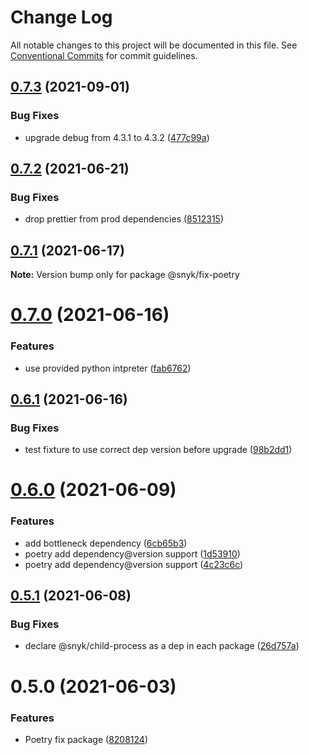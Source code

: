 # Change Log

All notable changes to this project will be documented in this file.
See [Conventional Commits](https://conventionalcommits.org) for commit guidelines.

## [0.7.3](https://github.com/snyk-tech-services/python-fix/compare/@snyk/fix-poetry@0.7.2...@snyk/fix-poetry@0.7.3) (2021-09-01)


### Bug Fixes

* upgrade debug from 4.3.1 to 4.3.2 ([477c99a](https://github.com/snyk-tech-services/python-fix/commit/477c99ac12e3de911274ad0ad2fc55d439f390c2))





## [0.7.2](https://github.com/snyk-tech-services/python-fix/compare/@snyk/fix-poetry@0.7.1...@snyk/fix-poetry@0.7.2) (2021-06-21)


### Bug Fixes

* drop prettier from prod dependencies ([8512315](https://github.com/snyk-tech-services/python-fix/commit/851231564d7c67d5049a11c109e8d25d12c01a77))





## [0.7.1](https://github.com/snyk-tech-services/python-fix/compare/@snyk/fix-poetry@0.7.0...@snyk/fix-poetry@0.7.1) (2021-06-17)

**Note:** Version bump only for package @snyk/fix-poetry





# [0.7.0](https://github.com/snyk-tech-services/python-fix/compare/@snyk/fix-poetry@0.6.1...@snyk/fix-poetry@0.7.0) (2021-06-16)


### Features

* use provided python intpreter ([fab6762](https://github.com/snyk-tech-services/python-fix/commit/fab676214bb5391d99d9b61ef32be50c214b0d39))





## [0.6.1](https://github.com/snyk-tech-services/python-fix/compare/@snyk/fix-poetry@0.6.0...@snyk/fix-poetry@0.6.1) (2021-06-16)


### Bug Fixes

* test fixture to use correct dep version before upgrade ([98b2dd1](https://github.com/snyk-tech-services/python-fix/commit/98b2dd15796dc55d82130c202c5b8b0403c2bdc3))





# [0.6.0](https://github.com/snyk-tech-services/python-fix/compare/@snyk/fix-poetry@0.5.1...@snyk/fix-poetry@0.6.0) (2021-06-09)


### Features

* add bottleneck dependency ([6cb65b3](https://github.com/snyk-tech-services/python-fix/commit/6cb65b32abb90779845dbf29d707bf390151ae44))
* poetry add dependency@version support ([1d53910](https://github.com/snyk-tech-services/python-fix/commit/1d539105f138981b16aae02d1c25f660148e959a))
* poetry add dependency@version support ([4c23c6c](https://github.com/snyk-tech-services/python-fix/commit/4c23c6c0266629e222c66989468a467166c3c474))





## [0.5.1](https://github.com/snyk-tech-services/python-fix/compare/@snyk/fix-poetry@0.5.0...@snyk/fix-poetry@0.5.1) (2021-06-08)


### Bug Fixes

* declare @snyk/child-process as a dep in each package ([26d757a](https://github.com/snyk-tech-services/python-fix/commit/26d757a52b433b86ac38af67d135b9beb8326cf4))





# 0.5.0 (2021-06-03)


### Features

* Poetry fix package ([8208124](https://github.com/snyk-tech-services/python-fix/commit/820812414e8ec87d305ba0efabc0114db39a8c75))
